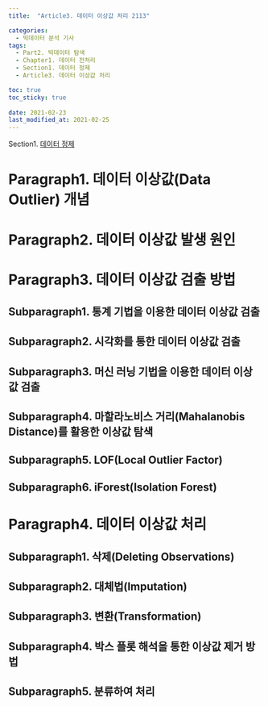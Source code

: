 ```yaml
---
title:  "Article3. 데이터 이상값 처리 2113"

categories:
  - 빅데이터 분석 기사
tags: 
  - Part2. 빅데이터 탐색
  - Chapter1. 데이터 전처리
  - Section1. 데이터 정제
  - Article3. 데이터 이상값 처리

toc: true
toc_sticky: true
 
date: 2021-02-23
last_modified_at: 2021-02-25
---
```


Section1. [데이터 정제]()

# Paragraph1. 데이터 이상값(Data Outlier) 개념

# Paragraph2. 데이터 이상값 발생 원인

# Paragraph3. 데이터 이상값 검출 방법

## Subparagraph1. 통계 기법을 이용한 데이터 이상값 검출

## Subparagraph2. 시각화를 통한 데이터 이상값 검출

## Subparagraph3. 머신 러닝 기법을 이용한 데이터 이상값 검출

## Subparagraph4. 마할라노비스 거리(Mahalanobis Distance)를 활용한 이상값 탐색

## Subparagraph5. LOF(Local Outlier Factor)

## Subparagraph6. iForest(Isolation Forest)

# Paragraph4. 데이터 이상값 처리

## Subparagraph1. 삭제(Deleting Observations)

## Subparagraph2. 대체법(Imputation)

## Subparagraph3. 변환(Transformation)

## Subparagraph4. 박스 플롯 해석을 통한 이상값 제거 방법

##  Subparagraph5. 분류하여 처리

